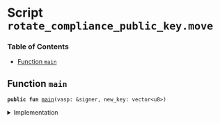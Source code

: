
<a name="SCRIPT"></a>

# Script `rotate_compliance_public_key.move`

### Table of Contents

-  [Function `main`](#SCRIPT_main)



<a name="SCRIPT_main"></a>

## Function `main`



<pre><code><b>public</b> <b>fun</b> <a href="#SCRIPT_main">main</a>(vasp: &signer, new_key: vector&lt;u8&gt;)
</code></pre>



<details>
<summary>Implementation</summary>


<pre><code><b>fun</b> <a href="#SCRIPT_main">main</a>(vasp: &signer, new_key: vector&lt;u8&gt;) {
    <a href="../../modules/doc/LibraAccount.md#0x0_LibraAccount_rotate_compliance_public_key">LibraAccount::rotate_compliance_public_key</a>(vasp, new_key)
}
</code></pre>



</details>
